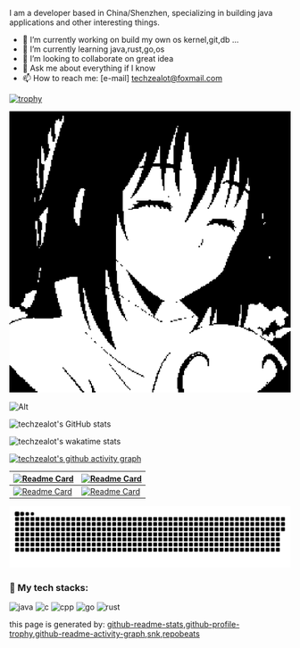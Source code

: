 I am a developer based in China/Shenzhen, specializing in building java applications and other interesting things.
- 🔭 I’m currently working on build my own os kernel,git,db ...
- 🌱 I’m currently learning java,rust,go,os
- 👯 I’m looking to collaborate on great idea
- 💬 Ask me about everything if I know
- 📫 How to reach me: [e-mail] techzealot@foxmail.com

[![trophy](https://github-profile-trophy.vercel.app/?username=techzealot&row=1&column=6)](https://github.com/ryo-ma/github-profile-trophy)

![techzealot](./sizu-pixel.png)

![Alt](https://repobeats.axiom.co/api/embed/b9d58850f566fe71206d0ddc3f44b94839a7ddae.svg "Repobeats analytics image")

![techzealot's GitHub stats](https://github-readme-stats.vercel.app/api?username=techzealot&show_icons=true&include_all_commits=true)

![techzealot's wakatime stats](https://github-readme-stats.vercel.app/api/wakatime?username=techzealot&layout=compact)

[![techzealot's github activity graph](https://activity-graph.herokuapp.com/graph?username=techzealot&theme=dracula)](https://github.com/ashutosh00710/github-readme-activity-graph)

| [![Readme Card](https://github-readme-stats.vercel.app/api/pin/?username=tnu-suite&repo=tinux-riscv&show_owner=true)](https://github.com/tnu-suite/tinux-riscv) | [![Readme Card](https://github-readme-stats.vercel.app/api/pin/?username=tnu-suite&repo=tvm-java&show_owner=true)](https://github.com/tnu-suite/tvm-java) |
| ------------------------------------------------------------ | ------------------------------------------------------------ |
| [![Readme Card](https://github-readme-stats.vercel.app/api/pin/?username=brainfusk&repo=brainfuck-c&show_owner=true)](https://github.com/brainfusk/brainfuck-c) | [![Readme Card](https://github-readme-stats.vercel.app/api/pin/?username=brainfusk&repo=brainfuck-java&show_owner=true)](https://github.com/brainfusk/brainfuck-java) |

![Github Contribution Graph](https://github.com/techzealot/techzealot/blob/output/github-contribution-grid-snake.svg)

<h3 align="left">🧠 My tech stacks:</h3>
<p align="left"> 
  <img src="https://cdn.jsdelivr.net/gh/devicons/devicon/icons/java/java-original.svg" alt="java" width="40" height="40"/>
  <img src="https://cdn.jsdelivr.net/gh/devicons/devicon/icons/c/c-original.svg" alt="c" width="40" height="40"/>
  <img src="https://cdn.jsdelivr.net/gh/devicons/devicon/icons/cplusplus/cplusplus-plain.svg" alt="cpp" width="40" height="40"/>
  <img src="https://cdn.jsdelivr.net/gh/devicons/devicon/icons/go/go-plain.svg" alt="go" width="40" height="40"/>
  <img src="https://cdn.jsdelivr.net/gh/devicons/devicon/icons/rust/rust-plain.svg" alt="rust" width="40" height="40"/>
</p>

this page is generated by:
[github-readme-stats](https://github.com/anuraghazra/github-readme-stats),[github-profile-trophy](https://github.com/ryo-ma/github-profile-trophy),[github-readme-activity-graph](https://github.com/ashutosh00710/github-readme-activity-graph),[snk](https://github.com/Platane/snk),[repobeats](https://repobeats.axiom.co/)

